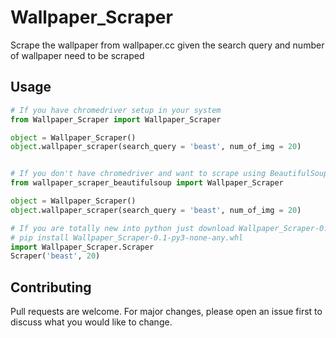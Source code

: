 # Wallpaper_Scraper
Scrape the wallpaper from wallpaper.cc given the search query and number of wallpaper need to be scraped

## Usage

```python
# If you have chromedriver setup in your system
from Wallpaper_Scraper import Wallpaper_Scraper

object = Wallpaper_Scraper()
object.wallpaper_scraper(search_query = 'beast', num_of_img = 20)


# If you don't have chromedriver and want to scrape using BeautifulSoup
from wallpaper_scraper_beautifulsoup import Wallpaper_Scraper

object = Wallpaper_Scraper()
object.wallpaper_scraper(search_query = 'beast', num_of_img = 20)

# If you are totally new into python just download Wallpaper_Scraper-0.1-py3-none-any.whl and 
# pip install Wallpaper_Scraper-0.1-py3-none-any.whl
import Wallpaper_Scraper.Scraper
Scraper('beast', 20)
```

## Contributing
Pull requests are welcome. For major changes, please open an issue first to discuss what you would like to change.
